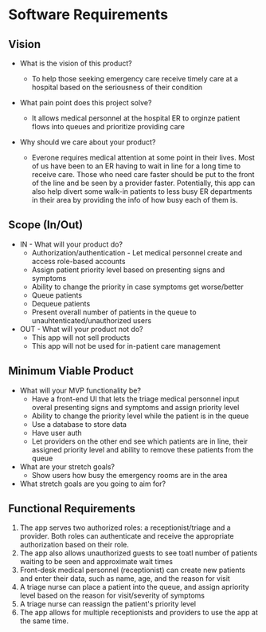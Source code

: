 # Software Requirements

## Vision

- What is the vision of this product?
  - To help those seeking emergency care receive timely care at a hospital based on the seriousness of their condition

- What pain point does this project solve?
  - It allows medical personnel at the hospital ER to orginze patient flows into queues and prioritize providing care 

- Why should we care about your product?
  - Everone requires medical attention at some point in their lives. Most of us have been to an ER having to wait in line for a long time to receive care. Those who need care faster should be put to the front of the line and be seen by a provider faster. Potentially, this app can also help divert some walk-in patients to less busy ER departments in their area by providing the info of how busy each of them is.
  
## Scope (In/Out)

- IN - What will your product do?
  - Authorization/authentication - Let medical personnel create and access role-based accounts
  - Assign patient priority level based on presenting signs and symptoms
  - Ability to change the priority in case symptoms get worse/better
  - Queue patients
  - Dequeue patients
  - Present overall number of patients in the queue to unauhtenticated/unauthorized users
- OUT - What will your product not do?
  - This app will not sell products
  - This app will not be used for in-patient care management

## Minimum Viable Product

- What will your MVP functionality be?
  - Have a front-end UI that lets the triage medical personnel input overal presenting signs and symptoms and assign priority level
  - Ability to change the priority level while the patient is in the queue
  - Use a database to store data
  - Have user auth 
  - Let providers on the other end see which patients are in line, their assigned priority level and ability to remove these patients from the queue
- What are your stretch goals?
  - Show users how busy the emergency rooms are in the area
- What stretch goals are you going to aim for?

## Functional Requirements

1. The app serves two authorized roles: a receptionist/triage and a provider. Both roles can authenticate and receive the appropriate authorization based on their role.
2. The app also allows unauthorized guests to see toatl number of patients waiting to be seen and approximate wait times
3. Front-desk medical personnel (receptionist) can create new patients and enter their data, such as name, age, and the reason for visit
4. A triage nurse can place a patient into the queue, and assign apriority level based on the reason for visit/severity of symptoms
5. A triage nurse can reassign the patient's priority level
6. The app allows for multiple receptionists and providers to use the app at the same time.

